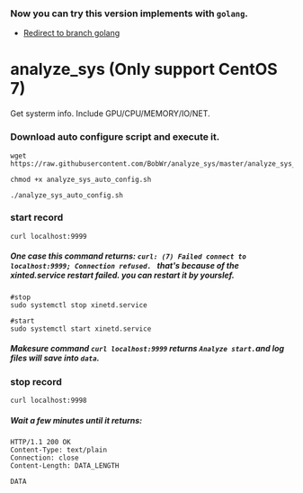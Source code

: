 ### Now you can try this version implements with `golang`. 
- [Redirect to branch golang](https://github.com/BobWr/analyze_sys/tree/golang)


# analyze_sys (Only support CentOS 7)
Get systerm info. Include GPU/CPU/MEMORY/IO/NET.

### Download auto configure script and execute it.

```shell
wget https://raw.githubusercontent.com/BobWr/analyze_sys/master/analyze_sys_auto_config.sh

chmod +x analyze_sys_auto_config.sh

./analyze_sys_auto_config.sh
```

### start record

```shell
curl localhost:9999
```

##### One case this command returns: `curl: (7) Failed connect to localhost:9999; Connection refused. ` that's because of the xinted.service restart failed. you can restart it by yourslef.

```shell
#stop
sudo systemctl stop xinetd.service

#start
sudo systemctl start xinetd.service
```

##### Makesure command `curl localhost:9999` returns `Analyze start.`and log files will save into `data`.

### stop record

```shell
curl localhost:9998
```

##### Wait a few minutes until it returns:

```shell
HTTP/1.1 200 OK
Content-Type: text/plain
Connection: close
Content-Length: DATA_LENGTH

DATA
```
